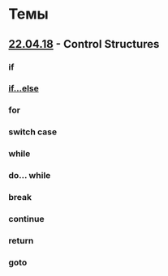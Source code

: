 ﻿# Темы

## [22.04.18](https://github.com/juniorya/lessons_start_junior/tree/master/22.04.18) - Control Structures

### if 
### [if...else](https://github.com/juniorya/lessons_start_junior/tree/master/22.04.18/if_while_serial) 
### for 
### switch case 
### while 
### do... while 
### break 
### continue 
### return 
### goto 
